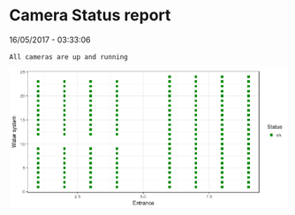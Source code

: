 Camera Status report
================
16/05/2017 - 03:33:06

    All cameras are up and running

![](camreport_files/figure-markdown_github/unnamed-chunk-2-1.png)
